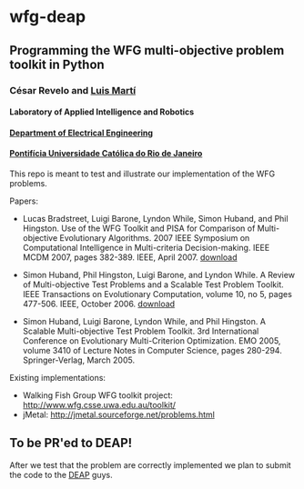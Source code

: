 # wfg-deap

## Programming the WFG multi-objective problem toolkit in Python

### César Revelo and [Luis Martí](http://lmarti.com)
#### Laboratory of Applied Intelligence and Robotics
#### [Department of Electrical Engineering](http://www.ele.puc-rio.br)
#### [Pontifícia Universidade Católica do Rio de Janeiro](http://www.puc-rio.br)

This repo is meant to test and illustrate our implementation of the WFG problems.

Papers:

* Lucas Bradstreet, Luigi Barone, Lyndon While, Simon Huband, and Phil Hingston. Use of the WFG Toolkit and PISA for Comparison of Multi-objective Evolutionary Algorithms. 2007 IEEE Symposium on Computational Intelligence in Multi-criteria Decision-making. IEEE MCDM 2007, pages 382-389. IEEE, April 2007. [download](http://www.wfg.csse.uwa.edu.au/publications/WFG2007b.pdf)

* Simon Huband, Phil Hingston, Luigi Barone, and Lyndon While. A Review of Multi-objective Test Problems and a Scalable Test Problem Toolkit. IEEE Transactions on Evolutionary Computation, volume 10, no 5, pages 477-506. IEEE, October 2006. [download](http://www.wfg.csse.uwa.edu.au/publications/WFG2006c.pdf)

* Simon Huband, Luigi Barone, Lyndon While, and Phil Hingston. A Scalable Multi-objective Test Problem Toolkit. 3rd International Conference on Evolutionary Multi-Criterion Optimization. EMO 2005, volume 3410 of Lecture Notes in Computer Science, pages 280-294. Springer-Verlag, March 2005.

Existing implementations:

* Walking Fish Group WFG toolkit project: http://www.wfg.csse.uwa.edu.au/toolkit/
* jMetal: http://jmetal.sourceforge.net/problems.html

## To be PR'ed to DEAP!

After we test that the problem are correctly implemented we plan to submit the code to the [DEAP](http://github.com/deap/DEAP) guys.

